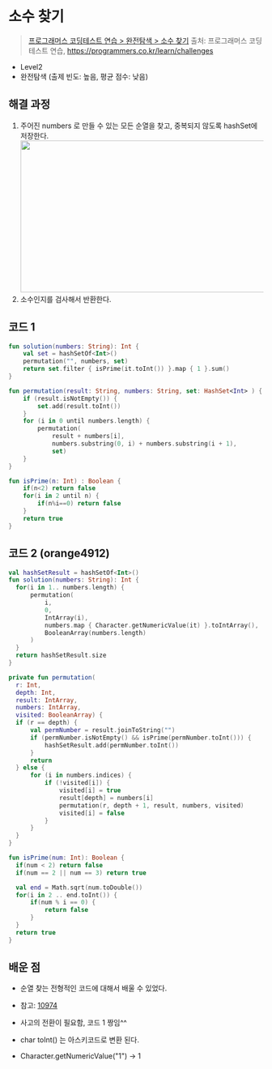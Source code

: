 # 소수 찾기

> [프로그래머스 코딩테스트 연습 > 완전탐색 > 소수 찾기](https://programmers.co.kr/learn/courses/30/lessons/42839)
> 출처: 프로그래머스 코딩 테스트 연습, https://programmers.co.kr/learn/challenges

- Level2
- 완전탐색 (출제 빈도: 높음, 평균 점수: 낮음)

## 해결 과정

1. 주어진 numbers 로 만들 수 있는 모든 순열을 찾고, 중복되지 않도록 hashSet에 저장한다.
   <img src="../res/programmers_42839.png" width="500" height="300" />
2. 소수인지를 검사해서 반환한다.

## 코드 1

```kotlin
fun solution(numbers: String): Int {
    val set = hashSetOf<Int>()
    permutation("", numbers, set)
    return set.filter { isPrime(it.toInt()) }.map { 1 }.sum()
}

fun permutation(result: String, numbers: String, set: HashSet<Int> ) {
    if (result.isNotEmpty()) {
        set.add(result.toInt())
    }
    for (i in 0 until numbers.length) {
        permutation(
            result + numbers[i],
            numbers.substring(0, i) + numbers.substring(i + 1),
            set)
    }
}

fun isPrime(n: Int) : Boolean {
    if(n<2) return false
    for(i in 2 until n) {
        if(n%i==0) return false
    }
    return true
}
```

## 코드 2 (orange4912)
```kotlin
val hashSetResult = hashSetOf<Int>()
fun solution(numbers: String): Int {
  for(i in 1.. numbers.length) {
      permutation(
          i,
          0,
          IntArray(i),
          numbers.map { Character.getNumericValue(it) }.toIntArray(),
          BooleanArray(numbers.length)
      )
  }
  return hashSetResult.size
}

private fun permutation(
  r: Int,
  depth: Int,
  result: IntArray,
  numbers: IntArray,
  visited: BooleanArray) {
  if (r == depth) {
      val permNumber = result.joinToString("")
      if (permNumber.isNotEmpty() && isPrime(permNumber.toInt())) {
          hashSetResult.add(permNumber.toInt())
      }
      return
  } else {
      for (i in numbers.indices) {
          if (!visited[i]) {
              visited[i] = true
              result[depth] = numbers[i]
              permutation(r, depth + 1, result, numbers, visited)
              visited[i] = false
          }
      }
  }
}

fun isPrime(num: Int): Boolean {    
  if(num < 2) return false
  if(num == 2 || num == 3) return true

  val end = Math.sqrt(num.toDouble())
  for(i in 2 .. end.toInt()) {
      if(num % i == 0) {
          return false
      }
  }
  return true
}

```
## 배운 점

- 순열 찾는 전형적인 코드에 대해서 배울 수 있었다.
- 참고: [10974](https://www.acmicpc.net/problem/10974)

- 사고의 전환이 필요함, 코드 1 짱임^^
- char toInt() 는 아스키코드로 변환 된다.
- Character.getNumericValue("1") -> 1
